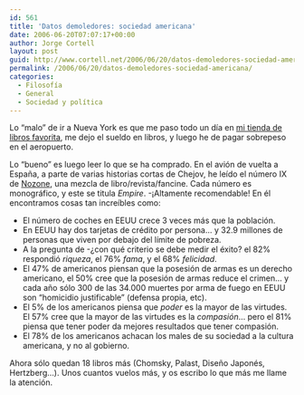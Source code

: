 ```yaml
---
id: 561
title: 'Datos demoledores: sociedad americana'
date: 2006-06-20T07:07:17+00:00
author: Jorge Cortell
layout: post
guid: http://www.cortell.net/2006/06/20/datos-demoledores-sociedad-americana/
permalink: /2006/06/20/datos-demoledores-sociedad-americana/
categories:
  - Filosofí­a
  - General
  - Sociedad y polí­tica
---
```

Lo &#8220;malo&#8221; de ir a Nueva York es que me paso todo un dí­a en <a title="Strand" target="_blank" href="http://www.strandbooks.com/home/">mi tienda de libros favorita</a>, me dejo el sueldo en libros, y luego he de pagar sobrepeso en el aeropuerto.

Lo &#8220;bueno&#8221; es luego leer lo que se ha comprado. En el avión de vuelta a España, a parte de varias historias cortas de Chejov, he leí­do el número IX de <a title="Nozone Empire" target="_blank" href="http://www.papress.com/bookpage.tpl?isbn=156898457X&cart=11505299123066">Nozone</a>, una mezcla de libro/revista/fancine. Cada número es monográfico, y este se titula _Empire_. -¡Altamente recomendable! En él encontramos cosas tan increí­bles como:

  * El número de coches en EEUU crece 3 veces más que la población.
  * En EEUU hay dos tarjetas de crédito por persona&#8230; y 32.9 millones de personas que viven por debajo del lí­mite de pobreza.
  * A la pregunta de -¿con qué criterio se debe medir el éxito? el 82% respondió _riqueza_, el 76% _fama_, y el 68% _felicidad_.
  * El 47% de americanos piensan que la posesión de armas es un derecho americano, el 50% cree que la posesión de armas reduce el crimen&#8230; y cada año sólo 300 de las 34.000 muertes por arma de fuego en EEUU son &#8220;homicidio justificable&#8221; (defensa propia, etc).
  * El 5% de los americanos piensa que _poder_ es la mayor de las virtudes. El 57% cree que la mayor de las virtudes es la _compasión_&#8230; pero el 81% piensa que tener poder da mejores resultados que tener compasión.
  * El 78% de los americanos achacan los males de su sociedad a la cultura americana, y no al gobierno.

Ahora sólo quedan 18 libros más (Chomsky, Palast, Diseño Japonés, Hertzberg&#8230;). Unos cuantos vuelos más, y os escribo lo que más me llame la atención.
